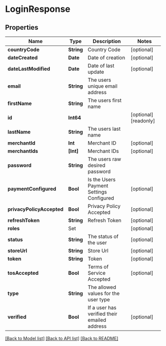 # LoginResponse

## Properties
Name | Type | Description | Notes
------------ | ------------- | ------------- | -------------
**countryCode** | **String** | Country Code | [optional] 
**dateCreated** | **Date** | Date of creation | [optional] 
**dateLastModified** | **Date** | Date of last update | [optional] 
**email** | **String** | The users unique email address | 
**firstName** | **String** | The users first name | 
**id** | **Int64** |  | [optional] [readonly] 
**lastName** | **String** | The users last name | 
**merchantId** | **Int** | Merchant ID | [optional] 
**merchantIds** | **[Int]** | Merchant IDs | [optional] 
**password** | **String** | The users raw desired password | 
**paymentConfigured** | **Bool** | Is the Users Payment Settings Configured | [optional] 
**privacyPolicyAccepted** | **Bool** | Privacy Policy Accepted | [optional] 
**refreshToken** | **String** | Refresh Token | [optional] 
**roles** | Set<Role> |  | [optional] 
**status** | **String** | The status of the user | [optional] 
**storeUrl** | **String** | Store Url | [optional] 
**token** | **String** | Token | [optional] 
**tosAccepted** | **Bool** | Terms of Service Accepted | [optional] 
**type** | **String** | The allowed values for the user type | 
**verified** | **Bool** | If a user has verified their emailed address | [optional] 

[[Back to Model list]](../README.md#documentation-for-models) [[Back to API list]](../README.md#documentation-for-api-endpoints) [[Back to README]](../README.md)


